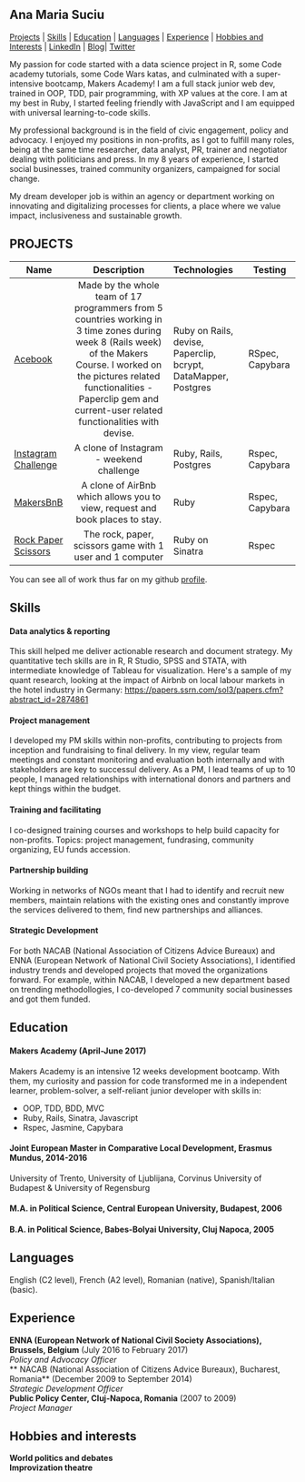 ## Ana Maria Suciu

[Projects](#projects) | [Skills](#skills) | [Education](#education) | [Languages](#languages) | [Experience](#experience) | [Hobbies and Interests](#hobbies-and-interests) | [LinkedIn](https://www.linkedin.com/in/anamariasuciu/) | [Blog](https://medium.com/@anamariasuciu)| [Twitter](https://twitter.com/anamariasuciu)

My passion for code started with a data science project in R, some Code academy tutorials, some Code Wars katas, and culminated with a super-intensive bootcamp, Makers Academy! I am a full stack junior web dev, trained in OOP, TDD, pair programming, with XP values at the core. I am at my best in Ruby, I started feeling friendly with JavaScript and I am equipped with universal learning-to-code skills. 

My professional background is in the field of civic engagement, policy and advocacy. I enjoyed my positions in non-profits, as I got to fulfill many roles, being at the same time researcher, data analyst, PR, trainer and negotiator dealing with politicians and press. In my 8 years of experience, I started social businesses, trained community organizers, campaigned for social change. 

My dream developer job is within an agency or department working on innovating and digitalizing processes for clients, a place where we value impact, inclusiveness and sustainable growth.

## PROJECTS

| Name                       | Description                                                                   | Technologies                     |  Testing                           |
| -------------------------- |:-----------------------------------------------------------------------------:|:-------------------|-------------------|
|[Acebook](https://github.com/anaalta/acebook-remote-april-2017)| Made by the whole team of 17 programmers from 5 countries working in 3 time zones during week 8 (Rails week) of the Makers Course. I worked on the pictures related functionalities - Paperclip gem and current-user related functionalities with devise. |Ruby on Rails, devise, Paperclip, bcrypt, DataMapper, Postgres| RSpec, Capybara          |
| [Instagram Challenge](https://github.com/anaalta/instagram-challenge)       | A clone of Instagram - weekend challenge                                        | Ruby, Rails, Postgres           | Rspec, Capybara                    |
| [MakersBnB](https://github.com/anaalta/MakersBnB)            | A clone of AirBnb which allows you to view, request and book places to stay.  | Ruby         | Rspec, Capybara      |   
| [Rock Paper Scissors](https://github.com/anaalta/rps-challenge)      | The rock, paper, scissors game with 1 user and 1 computer                | Ruby on Sinatra            | Rspec       |

You can see all of work thus far on my github <a href="https://github.com/anaalta">profile</a>.

## Skills

#### Data analytics & reporting
This skill helped me deliver actionable research and document strategy. My quantitative tech skills are in R, R Studio, SPSS and STATA, with intermediate knowledge of Tableau for visualization. Here's a sample of my quant research, looking at the impact of Airbnb on local labour markets in the hotel industry in Germany: https://papers.ssrn.com/sol3/papers.cfm?abstract_id=2874861

#### Project management
I developed my PM skills within non-profits, contributing to projects from inception and fundraising to final delivery. In my view, regular team meetings and constant monitoring and evaluation both internally and with stakeholders are key to successul delivery. As a PM, I lead teams of up to 10 people, I managed relationships with international donors and partners and kept things within the budget. 

#### Training and facilitating
I co-designed training courses and workshops to help build capacity for non-profits. Topics: project management, fundrasing, community organizing, EU funds accession. 

#### Partnership building
Working in networks of NGOs meant that I had to identify and recruit new members, maintain relations with the existing ones and constantly improve the services delivered to them, find new partnerships and alliances. 

#### Strategic Development
For both NACAB (National Association of Citizens Advice Bureaux) and ENNA (European Network of National Civil Society Associations), I identified industry trends and developed projects that moved the organizations forward. For example, within NACAB, I developed a new department based on trending methodollogies, I co-developed 7 community social businesses and got them funded. 

## Education

#### Makers Academy (April-June 2017)
Makers Academy is an intensive 12 weeks development bootcamp. With them, my curiosity and passion for code transformed me in a independent learner, problem-solver, a self-reliant junior developer with skills in:
- OOP, TDD, BDD, MVC
- Ruby, Rails, Sinatra, Javascript
- Rspec, Jasmine, Capybara

#### Joint European Master in Comparative Local Development, Erasmus Mundus, 2014-2016 
University of Trento, University of Ljublijana, Corvinus University of Budapest & University of Regensburg 
#### M.A. in Political Science, Central European University, Budapest, 2006
#### B.A. in Political Science, Babes-Bolyai University, Cluj Napoca,  2005

## Languages
English (C2 level), French (A2 level), Romanian (native), Spanish/Italian (basic).

## Experience

**ENNA (European Network of National Civil Society Associations), Brussels, Belgium** (July 2016 to February 2017)    
*Policy and Advocacy Officer*  
** NACAB (National Association of Citizens Advice Bureaux), Bucharest, Romania** (December 2009 to September 2014)   
*Strategic Development Officer*   
**Public Policy Center, Cluj-Napoca, Romania** (2007 to 2009)     
*Project Manager*  

## Hobbies and interests
 **World politics and debates**  
 **Improvization theatre**   

